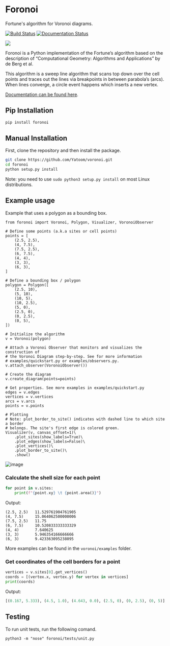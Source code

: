 # Foronoi
Fortune's algorithm for Voronoi diagrams. 

[![Build Status](https://travis-ci.org/Yatoom/voronoi.svg?branch=master)](https://travis-ci.org/Yatoom/voronoi)
[![Documentation Status](https://readthedocs.org/projects/voronoi/badge/?version=latest)](https://voronoi.readthedocs.io/en/latest/?badge=latest)


![](voronoi.gif)

Foronoi is a Python implementation of the Fortune’s algorithm based on the description of “Computational Geometry: Algorithms and Applications” by de Berg et al.

This algorithm is a sweep line algorithm that scans top down over the cell points and traces out the lines via breakpoints in between parabola’s (arcs). When lines converge, a circle event happens which inserts a new vertex.

[Documentation can be found here](https://voronoi.readthedocs.io/en/latest/i).

## Pip Installation
```bash
pip install foronoi
```

## Manual Installation

First, clone the repository and then install the package.
```bash
git clone https://github.com/Yatoom/voronoi.git
cd foronoi
python setup.py install
```
Note: you need to use `sudo python3 setup.py install` on most Linux distributions.

## Example usage

Example that uses a polygon as a bounding box.

```python3
from foronoi import Voronoi, Polygon, Visualizer, VoronoiObserver

# Define some points (a.k.a sites or cell points)
points = [
    (2.5, 2.5),
    (4, 7.5),
    (7.5, 2.5),
    (6, 7.5),
    (4, 4),
    (3, 3),
    (6, 3),
]

# Define a bounding box / polygon
polygon = Polygon([
    (2.5, 10),
    (5, 10),
    (10, 5),
    (10, 2.5),
    (5, 0),
    (2.5, 0),
    (0, 2.5),
    (0, 5),
])

# Initialize the algorithm
v = Voronoi(polygon)

# Attach a Voronoi Observer that monitors and visualizes the construction of 
# the Voronoi Diagram step-by-step. See for more information 
# examples/quickstart.py or examples/observers.py.
v.attach_observer(VoronoiObserver())

# Create the diagram
v.create_diagram(points=points)

# Get properties. See more examples in examples/quickstart.py
edges = v.edges
vertices = v.vertices
arcs = v.arcs
points = v.points

# Plotting
# Note: plot_border_to_site() indicates with dashed line to which site a border 
# belongs. The site's first edge is colored green.
Visualizer(v, canvas_offset=1)\
    .plot_sites(show_labels=True)\
    .plot_edges(show_labels=False)\
    .plot_vertices()\
    .plot_border_to_site()\ 
    .show()

```
![image](https://user-images.githubusercontent.com/4205641/111237517-8a609800-85f5-11eb-8095-09001dd7b00e.png)



### Calculate the shell size for each point
```python
for point in v.sites:
    print(f"{point.xy} \t {point.area()}")
```
Output:
```
(2.5, 2.5) 	 11.529761904761905
(4, 7.5) 	 15.064062500000006
(7.5, 2.5) 	 11.75
(6, 7.5) 	 10.520833333333329
(4, 4) 	     7.640625
(3, 3) 	     5.946354166666666
(6, 3) 	     9.423363095238095
```

More examples can be found in the `voronoi/examples` folder.

### Get coordinates of the cell borders for a point
```python
vertices = v.sites[0].get_vertices()
coords = [(vertex.x, vertex.y) for vertex in vertices]
print(coords)
```
Output:
```python
[(0.167, 5.333), (4.5, 1.0), (4.643, 0.0), (2.5, 0), (0, 2.5), (0, 5)]
```

## Testing
To run unit tests, run the following comand.
```
python3 -m "nose" foronoi/tests/unit.py
```
